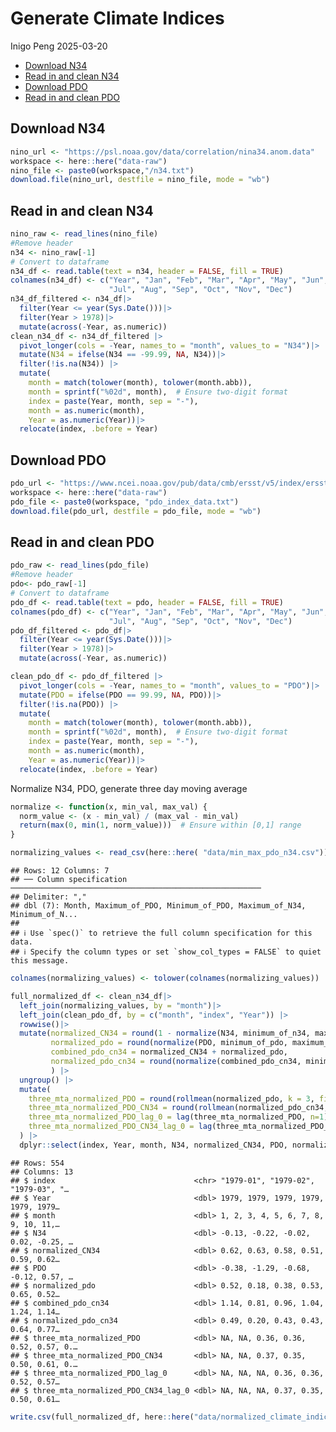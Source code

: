 Generate Climate Indices
================
Inigo Peng
2025-03-20

- [Download N34](#download-n34)
- [Read in and clean N34](#read-in-and-clean-n34)
- [Download PDO](#download-pdo)
- [Read in and clean PDO](#read-in-and-clean-pdo)

## Download N34

``` r
nino_url <- "https://psl.noaa.gov/data/correlation/nina34.anom.data"
workspace <- here::here("data-raw")
nino_file <- paste0(workspace,"/n34.txt")
download.file(nino_url, destfile = nino_file, mode = "wb")
```

## Read in and clean N34

``` r
nino_raw <- read_lines(nino_file)
#Remove header
n34 <- nino_raw[-1]
# Convert to dataframe
n34_df <- read.table(text = n34, header = FALSE, fill = TRUE)
colnames(n34_df) <- c("Year", "Jan", "Feb", "Mar", "Apr", "May", "Jun",
                      "Jul", "Aug", "Sep", "Oct", "Nov", "Dec")
n34_df_filtered <- n34_df|>
  filter(Year <= year(Sys.Date()))|>
  filter(Year > 1978)|>
  mutate(across(-Year, as.numeric))
clean_n34_df <- n34_df_filtered |> 
  pivot_longer(cols = -Year, names_to = "month", values_to = "N34")|>
  mutate(N34 = ifelse(N34 == -99.99, NA, N34))|>
  filter(!is.na(N34)) |> 
  mutate(
    month = match(tolower(month), tolower(month.abb)), 
    month = sprintf("%02d", month),  # Ensure two-digit format
    index = paste(Year, month, sep = "-"),
    month = as.numeric(month),
    Year = as.numeric(Year))|>
  relocate(index, .before = Year)
```

## Download PDO

``` r
pdo_url <- "https://www.ncei.noaa.gov/pub/data/cmb/ersst/v5/index/ersst.v5.pdo.dat"
workspace <- here::here("data-raw")
pdo_file <- paste0(workspace, "pdo_index_data.txt")
download.file(pdo_url, destfile = pdo_file, mode = "wb")
```

## Read in and clean PDO

``` r
pdo_raw <- read_lines(pdo_file)
#Remove header
pdo<- pdo_raw[-1]
# Convert to dataframe
pdo_df <- read.table(text = pdo, header = FALSE, fill = TRUE)
colnames(pdo_df) <- c("Year", "Jan", "Feb", "Mar", "Apr", "May", "Jun",
                      "Jul", "Aug", "Sep", "Oct", "Nov", "Dec")
pdo_df_filtered <- pdo_df|>
  filter(Year <= year(Sys.Date()))|>
  filter(Year > 1978)|>
  mutate(across(-Year, as.numeric))

clean_pdo_df <- pdo_df_filtered |> 
  pivot_longer(cols = -Year, names_to = "month", values_to = "PDO")|>
  mutate(PDO = ifelse(PDO == 99.99, NA, PDO))|>
  filter(!is.na(PDO)) |> 
  mutate(
    month = match(tolower(month), tolower(month.abb)), 
    month = sprintf("%02d", month),  # Ensure two-digit format
    index = paste(Year, month, sep = "-"),
    month = as.numeric(month),
    Year = as.numeric(Year))|>
  relocate(index, .before = Year)
```

Normalize N34, PDO, generate three day moving average

``` r
normalize <- function(x, min_val, max_val) {
  norm_value <- (x - min_val) / (max_val - min_val)
  return(max(0, min(1, norm_value)))  # Ensure within [0,1] range
}

normalizing_values <- read_csv(here::here( "data/min_max_pdo_n34.csv"))
```

    ## Rows: 12 Columns: 7
    ## ── Column specification ────────────────────────────────────────────────────────
    ## Delimiter: ","
    ## dbl (7): Month, Maximum_of_PDO, Minimum_of_PDO, Maximum_of_N34, Minimum_of_N...
    ## 
    ## ℹ Use `spec()` to retrieve the full column specification for this data.
    ## ℹ Specify the column types or set `show_col_types = FALSE` to quiet this message.

``` r
colnames(normalizing_values) <- tolower(colnames(normalizing_values))

full_normalized_df <- clean_n34_df|>
  left_join(normalizing_values, by = "month")|>
  left_join(clean_pdo_df, by = c("month", "index", "Year")) |>
  rowwise()|>
  mutate(normalized_CN34 = round(1 - normalize(N34, minimum_of_n34, maximum_of_n34), 2),
         normalized_pdo = round(normalize(PDO, minimum_of_pdo, maximum_of_pdo), 2),
         combined_pdo_cn34 = normalized_CN34 + normalized_pdo,
         normalized_pdo_cn34 = round(normalize(combined_pdo_cn34, minimum_of_pdo_cn34, maximum_of_pdo_cn34), 2)
         ) |> 
  ungroup() |> 
  mutate(
    three_mta_normalized_PDO = round(rollmean(normalized_pdo, k = 3, fill=NA, align = "right"), 2),
    three_mta_normalized_PDO_CN34 = round(rollmean(normalized_pdo_cn34, k = 3, fill = NA, align = "right"), 2),
    three_mta_normalized_PDO_lag_0 = lag(three_mta_normalized_PDO, n=1),
    three_mta_normalized_PDO_CN34_lag_0 = lag(three_mta_normalized_PDO_CN34, n=1)
  ) |> 
  dplyr::select(index, Year, month, N34, normalized_CN34, PDO, normalized_pdo, combined_pdo_cn34, normalized_pdo_cn34, three_mta_normalized_PDO, three_mta_normalized_PDO_CN34,three_mta_normalized_PDO_lag_0, three_mta_normalized_PDO_CN34_lag_0) |> glimpse()
```

    ## Rows: 554
    ## Columns: 13
    ## $ index                               <chr> "1979-01", "1979-02", "1979-03", "…
    ## $ Year                                <dbl> 1979, 1979, 1979, 1979, 1979, 1979…
    ## $ month                               <dbl> 1, 2, 3, 4, 5, 6, 7, 8, 9, 10, 11,…
    ## $ N34                                 <dbl> -0.13, -0.22, -0.02, 0.02, -0.25, …
    ## $ normalized_CN34                     <dbl> 0.62, 0.63, 0.58, 0.51, 0.59, 0.62…
    ## $ PDO                                 <dbl> -0.38, -1.29, -0.68, -0.12, 0.57, …
    ## $ normalized_pdo                      <dbl> 0.52, 0.18, 0.38, 0.53, 0.65, 0.52…
    ## $ combined_pdo_cn34                   <dbl> 1.14, 0.81, 0.96, 1.04, 1.24, 1.14…
    ## $ normalized_pdo_cn34                 <dbl> 0.49, 0.20, 0.43, 0.43, 0.64, 0.77…
    ## $ three_mta_normalized_PDO            <dbl> NA, NA, 0.36, 0.36, 0.52, 0.57, 0.…
    ## $ three_mta_normalized_PDO_CN34       <dbl> NA, NA, 0.37, 0.35, 0.50, 0.61, 0.…
    ## $ three_mta_normalized_PDO_lag_0      <dbl> NA, NA, NA, 0.36, 0.36, 0.52, 0.57…
    ## $ three_mta_normalized_PDO_CN34_lag_0 <dbl> NA, NA, NA, 0.37, 0.35, 0.50, 0.61…

``` r
write.csv(full_normalized_df, here::here("data/normalized_climate_indicies.csv"), row.names = FALSE)
```
